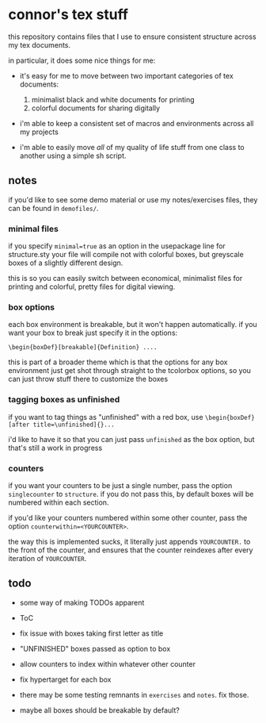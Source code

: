 # connor's tex stuff

this repository contains files that I use to ensure consistent structure across my tex documents.

in particular, it does some nice things for me:

- it's easy for me to move between two important categories of tex documents:

   1. minimalist black and white documents for printing
   2. colorful documents for sharing digitally

- i'm able to keep a consistent set of macros and environments across all my projects

- i'm able to easily move _all_ of my quality of life stuff from one class to another using a simple sh script.

## notes

if you'd like to see some demo material or use my notes/exercises files, they can be found in `demofiles/`.

### minimal files

if you specify `minimal=true` as an option in the usepackage line for structure.sty your file will compile not with colorful boxes, but greyscale boxes of a slightly different design.

this is so you can easily switch between economical, minimalist files for printing and colorful, pretty files for digital viewing. 

### box options

each box environment is breakable, but it won't happen automatically. if you want your box to break just specify it in the options:

`\begin{boxDef}[breakable]{Definition} ....`

this is part of a broader theme which is that the options for any box environment just get shot through straight to the tcolorbox options, so you can just throw stuff there to customize the boxes

### tagging boxes as unfinished

if you want to tag things as "unfinished" with a red box, use
`\begin{boxDef}[after title=\unfinished]{}...`

i'd like to have it so that you can just pass `unfinished` as the box option, but that's still a work in progress

### counters

if you want your counters to be just a single number, pass the option `singlecounter` to `structure`. if you do not pass this, by default boxes will be numbered within each section.

if you'd like your counters numbered within some other counter, pass the option `counterwithin=<YOURCOUNTER>`.

the way this is implemented sucks, it literally just appends `YOURCOUNTER.` to the front of the counter, and ensures that the counter reindexes after every iteration of `YOURCOUNTER`.

## todo
- some way of making TODOs apparent

- ToC

- fix issue with boxes taking first letter as title

- "UNFINISHED" boxes passed as option to box

- allow counters to index within whatever other counter

- fix hypertarget for each box

- there may be some testing remnants in `exercises` and `notes`. fix those.

- maybe all boxes should be breakable by default?
